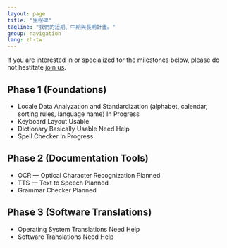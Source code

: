 ```yaml
---
layout: page
title: "里程碑"
tagline: "我們的短期、中期與長期計畫。"
group: navigation
lang: zh-tw
---
```


If you are interested in or specialized for the milestones below, please do not hestitate [join us](/join).

Phase 1 (Foundations)
---------------------
* Locale Data Analyzation and Standardization (alphabet, calendar, sorting rules, language name) <span class="label label-info">In Progress</span>
* Keyboard Layout <span class="label label-success">Usable</span>
* Dictionary <span class="label label-success">Basically Usable</span> <span class="label label-important">Need Help</span>
* Spell Checker <span class="label label-info">In Progress</span>

Phase 2 (Documentation Tools)
-----------------------------
* OCR — Optical Character Recognization <span class="label label-warning">Planned</span>
* TTS — Text to Speech <span class="label label-warning">Planned</span>
* Grammar Checker <span class="label label-warning">Planned</span>

Phase 3 (Software Translations)
-------------------------------
* Operating System Translations <span class="label label-important">Need Help</span>
* Software Translations <span class="label label-important">Need Help</span>

